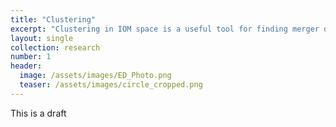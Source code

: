 ```yaml
---
title: "Clustering"
excerpt: "Clustering in IOM space is a useful tool for finding merger debris in the halo."
layout: single
collection: research
number: 1
header:
  image: /assets/images/ED_Photo.png
  teaser: /assets/images/circle_cropped.png
---
```


This is a draft 

